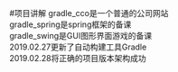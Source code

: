 #项目讲解
gradle_cco是一个普通的公司网站<br>
gradle_spring是spring框架的备课<br>
gradle_swing是GUI图形界面游戏的备课<br>
2019.02.27更新了自动构建工具Gradle<br>
2019.02.28将正确的项目版本架构成功<br>



